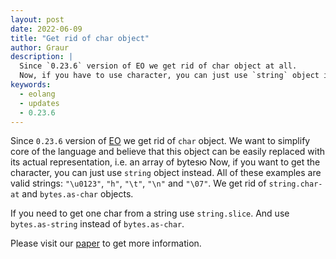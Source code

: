 ```yaml
---
layout: post
date: 2022-06-09
title: "Get rid of char object"
author: Graur
description: |
  Since `0.23.6` version of EO we get rid of char object at all.
  Now, if you have to use character, you can just use `string` object instead.
keywords:
  - eolang
  - updates
  - 0.23.6
---
```


Since `0.23.6` version of [EO](https://www.eolang.org) we get rid of `char` object.
We want to simplify core of the language and believe that this object can be easily replaced 
with its actual representation, i.e. an array of bytesю
Now, if you want to get the character, you can just use `string` object instead.
All of these examples are valid strings: `"\u0123"`, `"h"`, `"\t"`, `"\n"` and `"\07"`.
We get rid of `string.char-at` and `bytes.as-char` objects.

<!--more-->

If you need to get one char from a string use `string.slice`.
And use `bytes.as-string` instead of `bytes.as-char`.

Please visit our [paper](https://arxiv.org/abs/2206.02585) to get more information.